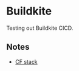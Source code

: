 # Buildkite

Testing out Buildkite CICD.

## Notes

- [CF stack](https://github.com/buildkite/elastic-ci-stack-for-aws)
